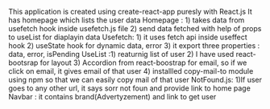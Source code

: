 This application is created using create-react-app puresly with React.js
It has homepage which lists the user data
Homepage : 1) takes data from usefetch hook inside usefetch.js file 
           2) send data fetched with help of props  to useList for diaplayin data
Usefetch: 1) it uses fetch api inside useffect hook
          2) useState hook for dynamic data, error
          3) it export three properties : data, error, isPending
UseList :1) reaturnig list of user
         2) I have used react-bootsrap for layout
         3) Accordion from react-boostrap for email, so if we click on email, it gives email of that user
         4) installled copy-mail-to module using npm so that we can easily copy mail of that user
NotFound.js: 1)If user goes to any other url, it says sorr not foun and provide link to home page
Navbar : it contains brand(Advertyzement) and link to get user
